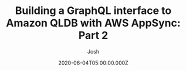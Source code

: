 ---
date: "2020-06-04T05:00:00.000Z"
title: "Building a GraphQL interface to Amazon QLDB with AWS AppSync: Part 2"
author: "Josh"
summary: "This post is the second installment of a two-post series discussing how to integrate Amazon Quantum Ledger Database (QLDB) and AWS AppSync. This combination provides a versatile, GraphQL-powered API on top of the Amazon QLDB-managed ledger database. For information about connecting Amazon QLDB and AWS AppSync by building an AWS Lambda function and running a query, see Building a GraphQL interface to Amazon QLDB with AWS AppSync: Part 1."
redirect_link: https://aws.amazon.com/blogs/database/part-2-building-a-graphql-interface-to-amazon-qldb-with-aws-appsync/
---